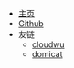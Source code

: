 - [主页](/index.md)
- [Github](https://github.com/sundream)
- 友链
    - [cloudwu](https://blog.codingnow.com)
    - [domicat](https://domicat.me)